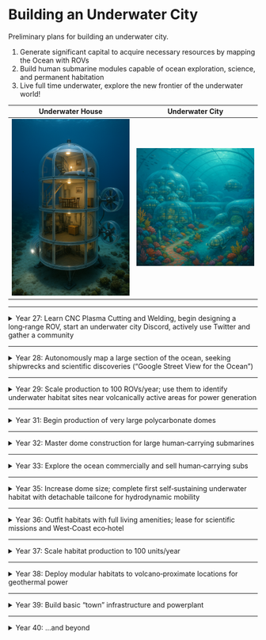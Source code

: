 # Building an Underwater City

Preliminary plans for building an underwater city.



1. Generate significant capital to acquire necessary resources by mapping the Ocean with ROVs  
2. Build human submarine modules capable of ocean exploration, science, and permanent habitation  
3. Live full time underwater, explore the new frontier of the underwater world!


| Underwater House                                   | Underwater City                                   |
| :-------------------------------------------------: | :-------------------------------------------------: |
| <img src="underwater house 1.png" alt="Underwater House" width="300"/> | <img src="underwatercity1.png" alt="Underwater City" width="300"/> |

---

<details>
<summary>Year 27: Learn CNC Plasma Cutting and Welding, begin designing a long‑range ROV, start an underwater city Discord, actively use Twitter and gather a community</summary>

<details>
<summary>May 2025</summary>

<details>
<summary>Week ending May 11, 2025 (Rest of This Week)</summary>

- **Friday, May 9, 2025 (Today):**  
  Draft a concise mission statement for your long‑range ROV project, outlining its primary task (ocean floor mapping).  
  &rarr; Let’s build “street‑view” for the ocean—capture hydrothermal vent money shots!

- **Saturday, May 10, 2025:**  
  Research and list 3–5 existing long‑range ROVs, noting key features; confirm you have textbooks/access codes for your college courses.

- **Sunday, May 11, 2025:**  
  Sketch 2–3 rough initial concepts for the ROV’s shape/layout; double‑check start date/time/location for your classes.

</details>

<details>
<summary>Week of May 12–18, 2025 (Next Week)</summary>

- **Monday, May 12:** List the top 5 essential capabilities your ROV must have (depth rating, sensors, endurance, etc.).  
- **Tuesday, May 13:** Identify challenges for each capability (pressure, power, data handling).  
- **Wednesday, May 14:** Plan your commute to campus; confirm parking or transit.  
- **Thursday, May 15:** Research sonar/camera sensors for ocean‑floor mapping.  
- **Friday, May 16:** Organize digital folders or physical notebooks for coursework.  
- **Saturday, May 17:** Brainstorm 3–5 KPIs for your ROV (survey speed, resolution).  
- **Sunday, May 18:** Pack supplies for your first day of classes.

</details>

<details>
<summary>Week of May 19–25, 2025 (Following Week)</summary>

1. **Monday, May 19:** Sketch a block diagram of ROV systems (power, propulsion, sensors, comms).  
2. **Tuesday, May 20:** List channels/categories for your Discord (e.g., #announcements, #rov‑design).  
3. **Wednesday, May 21:** Research power‑system options for long‑endurance ROVs.  
4. **Thursday, May 22:** Draft a welcome message and rules for Discord.  
5. **Friday, May 23:** Research communication/control methods for ROVs.  
6. **Saturday, May 24:** Define initial Discord roles (moderator, ROV expert).  
7. **Sunday, May 25:** Review your sketches and block diagram; note open questions.

</details>

<details>
<summary>Week of May 26–31, 2025 (Last Week of May)</summary>

- **Monday, May 26 (Memorial Day):** Write a one‑page ROV concept summary (mission, features, challenges).  
- **Tuesday, May 27:** Find 1–2 online ROV/ocean‑exploration forums to join.  
- **Wednesday, May 28:** Review course syllabi; note questions.  
- **Thursday, May 29:** Organize your study/design workspace.  
- **Friday, May 30:** Set personal goals for Month 1 of welding/metalworking.  
- **Saturday, May 31:** Rest and mentally prepare for classes.

</details>

</details>

<details>
<summary>June 2025</summary>

Immerse yourself in **Introduction to Welding** and **Introduction to Metalworking**, focus on fundamentals, and launch your underwater city Discord server.

</details>

<details>
<summary>July 2025</summary>

Continue coursework, apply welding/metalworking concepts to ROV design (material selection, fabrication considerations), and grow your Twitter presence.

</details>

<details>
<summary>August 2025</summary>

Complete summer courses, solidify skills, and refine your ROV’s manufacturability using new welding/CNC knowledge.

</details>

<details>
<summary>September 2025</summary>

Begin fall focus on CNC; design frame and structural components of the long‑range ROV, planning CNC plasma‑cut parts.

</details>

<details>
<summary>October 2025</summary>

Advance CNC skills; design complex components (electronics enclosures, mounting systems), and engage your Discord/Twitter communities.

</details>

<details>
<summary>November 2025</summary>

Integrate CNC and welding knowledge; finalize ROV structural/mechanical designs; source materials and components.

</details>

<details>
<summary>December 2025</summary>

Plan Q1 2026 fabrication of your first ROV prototype; expand your network; seek collaborators and mentors.

</details>
</details>

---

<details>
<summary>Year 28: Autonomously map a large section of the ocean, seeking shipwrecks and scientific discoveries (“Google Street View for the Ocean”)</summary>

- Set up mapping missions.  
- Develop autonomy algorithms.  
- Collect and analyze data for new frontiers.

</details>

---

<details>
<summary>Year 29: Scale production to 100 ROVs/year; use them to identify underwater habitat sites near volcanically active areas for power generation</summary>

- Optimize manufacturing pipeline.  
- Plan site surveys.  
- Evaluate locations for first habitat.

</details>

---

<details>
<summary>Year 31: Begin production of very large polycarbonate domes</summary>

- Design structural specs.  
- Prototype dome sections.  
- Test pressure resilience.

</details>

---

<details>
<summary>Year 32: Master dome construction for large human‑carrying submarines</summary>

- Refine joining techniques.  
- Integrate life‑support interfaces.  
- Conduct sea trials.

</details>

---

<details>
<summary>Year 33: Explore the ocean commercially and sell human‑carrying subs</summary>

- Launch prototype tours.  
- Gather customer feedback.  
- Scale sales operations.

</details>

---

<details>
<summary>Year 35: Increase dome size; complete first self‑sustaining underwater habitat with detachable tailcone for hydrodynamic mobility</summary>

![Concept of an Underwater Habitat](./underwater%20house%201.jpg)

- Finalize habitat systems.  
- Build prototype habitat‑sub.  
- Sea‑trial performance.

</details>

---

<details>
<summary>Year 36: Outfit habitats with full living amenities; lease for scientific missions and West‑Coast eco‑hotel</summary>

- Install life‑support.  
- Partner with research institutions.  
- Market eco‑stay packages.

</details>

---

<details>
<summary>Year 37: Scale habitat production to 100 units/year</summary>

- Streamline assembly.  
- Secure supply chains.  
- Train workforce.

</details>

---

<details>
<summary>Year 38: Deploy modular habitats to volcano‑proximate locations for geothermal power</summary>

- Map volcanic sites.  
- Plan logistics.  
- Install power systems.

</details>

---

<details>
<summary>Year 39: Build basic “town” infrastructure and powerplant</summary>

- Lay underwater cables.  
- Set up communal facilities.  
- Commission powerplant.

</details>

---

<details>
<summary>Year 40: …and beyond</summary>

*Continue expanding the underwater city, adding research labs, tourism modules, and long‑term sustainability projects.*

</details>
